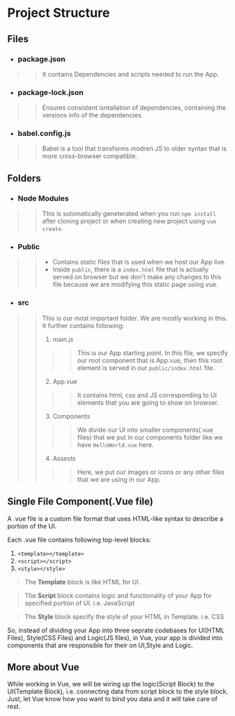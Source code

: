 # Project Structure
## Files
* ### package.json
>>It contains Dependencies and scripts needed to run the App.
* ### package-lock.json
>>Ensures consistent isntallation of dependencies, containing the versions info of the dependencies.
* ### babel.config.js
>>Babel is a tool that transforms modren JS to older syntax that is more cross-browser compatible.
## Folders
* ### Node Modules
>>This is sutomatically geneterated when you run `npm install` after cloning project or when creating new project using `vue create`.
* ### Public
>>* Contains static files that is used when we host our App live.
>>* Inside `public`, there is a `index.html` file that is actually served on browser but we don't make any changes to this file because we are modifying this static page using vue.
* ### src
>> This is our most important folder. We are mostly working in this. It further contains following:
>>
>>1. main.js
>>
>>>>This is our App starting point. In this file, we specify our root component that is App.vue, then this root element is served in our `public/index.html` file.
>>
>>2. App.vue
>>
>>>>It contains html, css and JS corresponding to UI elements that you are going to show on browser.
>>
>>3. Components
>>
>>>>We divide our UI into smaller components(.vue files) that we put in our components folder like we have `HelloWorld.vue` here.
>>
>>4. Assests
>>
>>>>Here, we put our images or icons or any other files that we are using in our App.
>>
## Single File Component(.Vue file)
A .vue file is a custom file format that uses HTML-like syntax to describe a portion of the UI.

Each .vue file contains following top-level blocks:

1. `<template></template>` 
1. `<script></script>` 
1. `<style></style>` 

>The **Template** block is like HTML for UI.

>The **Script** block contains logic and functionality of your App for specified portion of UI. i.e. JavaScript

>The **Style** block specify the style of your HTML in Template. i.e. CSS

So, instead of dividing your App into three seprate codebases for UI(HTML Files), Style(CSS Files) and Logic(JS files), in Vue, your app is divided into components that are responsible for their on UI,Style and Logic.

## More about Vue
While working in Vue, we will be wiring up the logic(Script Block) to the UI(Template Block), i.e. connecting data from script block to the style block. Just, let Vue know how you want to bind you data and it will take care of rest.


